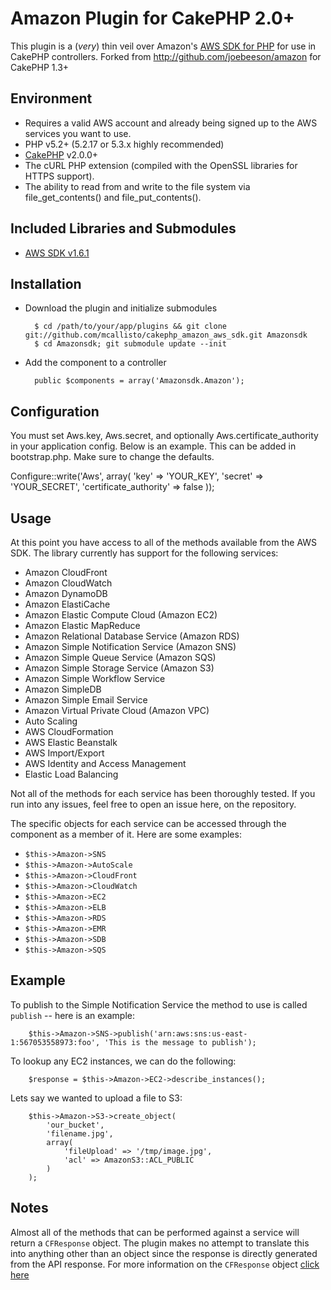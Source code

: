 # Amazon Plugin for CakePHP 2.0+

This plugin is a (*very*) thin veil over Amazon's [AWS SDK for PHP](http://aws.amazon.com/sdkforphp/) for use in CakePHP controllers.
Forked from http://github.com/joebeeson/amazon for CakePHP 1.3+

## Environment

* Requires a valid AWS account and already being signed up to the AWS services you want to use.
* PHP v5.2+ (5.2.17 or 5.3.x highly recommended)
* [CakePHP](https://github.com/cakephp/cakephp) v2.0.0+
* The cURL PHP extension (compiled with the OpenSSL libraries for HTTPS support).
* The ability to read from and write to the file system via file_get_contents() and file_put_contents().

## Included Libraries and Submodules

* [AWS SDK v1.6.1](https://github.com/amazonwebservices/aws-sdk-for-php/tree/1.6.1)

## Installation

* Download the plugin and initialize submodules

        $ cd /path/to/your/app/plugins && git clone git://github.com/mcallisto/cakephp_amazon_aws_sdk.git Amazonsdk
        $ cd Amazonsdk; git submodule update --init

* Add the component to a controller

		public $components = array('Amazonsdk.Amazon');

## Configuration

You must set Aws.key, Aws.secret, and optionally Aws.certificate_authority in your application
config. Below is an example. This can be added in bootstrap.php. Make sure to change the defaults.

Configure::write('Aws', array(
	'key' => 'YOUR_KEY',
	'secret' => 'YOUR_SECRET',
	'certificate_authority' => false
));

## Usage

At this point you have access to all of the methods available from the AWS SDK. The library currently has support for the following services:

* Amazon CloudFront
* Amazon CloudWatch
* Amazon DynamoDB
* Amazon ElastiCache
* Amazon Elastic Compute Cloud (Amazon EC2)
* Amazon Elastic MapReduce
* Amazon Relational Database Service (Amazon RDS)
* Amazon Simple Notification Service (Amazon SNS)
* Amazon Simple Queue Service (Amazon SQS)
* Amazon Simple Storage Service (Amazon S3)
* Amazon Simple Workflow Service
* Amazon SimpleDB
* Amazon Simple Email Service
* Amazon Virtual Private Cloud (Amazon VPC)
* Auto Scaling
* AWS CloudFormation
* AWS Elastic Beanstalk
* AWS Import/Export
* AWS Identity and Access Management
* Elastic Load Balancing

Not all of the methods for each service has been thoroughly tested. If you run into any issues, feel free to open an issue here, on the repository.

The specific objects for each service can be accessed through the component as a member of it. Here are some examples:

* `$this->Amazon->SNS`
* `$this->Amazon->AutoScale`
* `$this->Amazon->CloudFront`
* `$this->Amazon->CloudWatch`
* `$this->Amazon->EC2`
* `$this->Amazon->ELB`
* `$this->Amazon->RDS`
* `$this->Amazon->EMR`
* `$this->Amazon->SDB`
* `$this->Amazon->SQS`

## Example

To publish to the Simple Notification Service the method to use is called `publish` -- here is an example:

		$this->Amazon->SNS->publish('arn:aws:sns:us-east-1:567053558973:foo', 'This is the message to publish');

To lookup any EC2 instances, we can do the following:

		$response = $this->Amazon->EC2->describe_instances();

Lets say we wanted to upload a file to S3:

		$this->Amazon->S3->create_object(
			'our_bucket',
			'filename.jpg',
			array(
				'fileUpload' => '/tmp/image.jpg',
				'acl' => AmazonS3::ACL_PUBLIC
			)
		);

## Notes

Almost all of the methods that can be performed against a service will return a `CFResponse` object. The plugin makes no attempt to translate this into anything other than an object since the response is directly generated from the API response. For more information on the `CFResponse` object [click here](http://docs.amazonwebservices.com/AWSSDKforPHP/latest/index.html#i=CFResponse)
